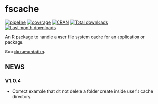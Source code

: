 # fscache

[![pipeline](https://gitlab.com/cnrgh/databases/r-fscache/badges/release/pipeline.svg?ignore_skipped=true)](https://gitlab.com/cnrgh/databases/r-fscache/-/pipelines)
[![coverage](https://gitlab.com/cnrgh/databases/r-fscache/badges/release/coverage.svg?ignore_skipped=true)](https://gitlab.com/cnrgh/databases/r-fscache/-/pipelines)
[![CRAN](https://www.r-pkg.org/badges/version/fscache)](https://cran.r-project.org/package=fscache)
[![Total downloads](http://cranlogs.r-pkg.org/badges/grand-total/fscache)](https://cran.r-project.org/package=fscache)
[![Last month downloads](http://cranlogs.r-pkg.org/badges/last-month/fscache)](https://cran.r-project.org/package=fscache)

An R package to handle a user file system cache for an application or package.

See [documentation](https://cnrgh.gitlab.io/databases/r-fscache/).

## NEWS

### V1.0.4

 * Correct example that dit not delete a folder create inside user's cache directory.
